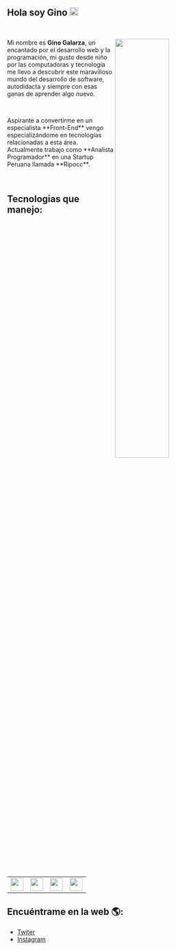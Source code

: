 ## Hola soy Gino <img src="https://camo.githubusercontent.com/e8e7b06ecf583bc040eb60e44eb5b8e0ecc5421320a92929ce21522dbc34c891/68747470733a2f2f6d656469612e67697068792e636f6d2f6d656469612f6876524a434c467a6361737252346961377a2f67697068792e676966" width="20" height="20"/>
<br>

<p>

<img src="https://imgur.com/PWIT8eC.png" width="50%" align="right"/>

Mi nombre es **Gino Galarza**, un encantado por el desarrollo web y la programación, mi gusto desde niño por las computadoras y tecnología me llevo a descubrir este maravilloso mundo del desarrollo de software, autodidacta y siempre con esas ganas de aprender algo nuevo.

</p>

<br>

<p>
Aspirante a convertirme en un especialista **Front-End** vengo especializándome en tecnologías relacionadas a esta área.
Actualmente trabajo como **Analista Programador** en una Startup Peruana llamada **Ripocc**.
</p>

<br>

## Tecnologias que manejo:

<br>
<table>
    <tr>
        <td> <img src="https://imgur.com/YIIEDIZ.png" width="30" height="30"/> </td>
        <td> <img src="https://imgur.com/27FMPg7.png" width="30" height="30"/> </td>
        <td> <img src=https://imgur.com/JgNgVyZ.png" width="30" height="30"/> </td>
        <td> <img src="https://imgur.com/5hTNSNE.png" width="30" height="30"/> </td>
    </tr>
</table> 
 
## Encuéntrame en la web 🌎:
* [Twiter](https://twitter.com/ginogalarzac)
* [Instagram](https://www.instagram.com/ginogalarzac/)

<!--
**ginogalarzac/ginogalarzac** is a ✨ _special_ ✨ repository because its `README.md` (this file) appears on your GitHub profile.

Here are some ideas to get you started:

- 🔭 I’m currently working on ...
- 🌱 I’m currently learning ...
- 👯 I’m looking to collaborate on ...
- 🤔 I’m looking for help with ...
- 💬 Ask me about ...
- 📫 How to reach me: ...
- 😄 Pronouns: ...
- ⚡ Fun fact: ...
-->

